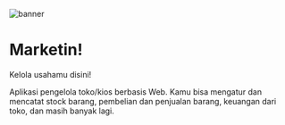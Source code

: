 ![banner](https://github.com/Mighty-Nievl/marketin/assets/117559515/cf955627-c6ab-410e-aacc-77f932b3973d)

# Marketin!
Kelola usahamu disini!

Aplikasi pengelola toko/kios berbasis Web.
Kamu bisa mengatur dan mencatat stock barang, pembelian dan penjualan barang, keuangan dari toko, dan masih banyak lagi.
